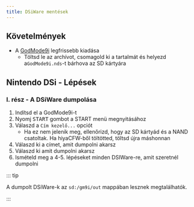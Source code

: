 ```yaml
---
title: DSiWare mentések
---
```


## Követelmények
- A [GodMode9i](https://github.com/RocketRobz/godmode9i/releases) legfrissebb kiadása
    - Töltsd le az archívot, csomagold ki a tartalmát és helyezd a`GodMode9i.nds`-t bárhova az SD kártyára

## Nintendo DSi - Lépések

### I. rész - A DSiWare dumpolása
1. Indítsd el a GodMode9i-t
1. Nyomj <kbd>START</kbd> gombot a START menü megnyitásához
1. Válaszd a `Cím kezelő...` opciót
    - Ha ez nem jelenik meg, ellenőrizd, hogy az SD kártyád és a NAND csatoltak. Ha hiyaCFW-ből töltötted, töltsd újra máshonnan
1. Válaszd ki a címet, amit dumpolni akarsz
1. Válaszd ki amit dumpolni akarsz
1. Ismételd meg a 4-5. lépéseket minden DSIWare-re, amit szeretnél dumpolni

::: tip

A dumpolt DSiWare-k az `sd:/gm9i/out` mappában lesznek megtalálhatók.

:::
